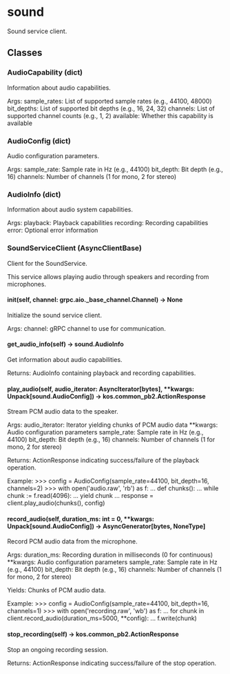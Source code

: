 # sound

Sound service client.

## Classes

### AudioCapability (dict)

Information about audio capabilities.

Args:
    sample_rates: List of supported sample rates (e.g., 44100, 48000)
    bit_depths: List of supported bit depths (e.g., 16, 24, 32)
    channels: List of supported channel counts (e.g., 1, 2)
    available: Whether this capability is available

### AudioConfig (dict)

Audio configuration parameters.

Args:
    sample_rate: Sample rate in Hz (e.g., 44100)
    bit_depth: Bit depth (e.g., 16)
    channels: Number of channels (1 for mono, 2 for stereo)

### AudioInfo (dict)

Information about audio system capabilities.

Args:
    playback: Playback capabilities
    recording: Recording capabilities
    error: Optional error information

### SoundServiceClient (AsyncClientBase)

Client for the SoundService.

This service allows playing audio through speakers and recording from microphones.

#### __init__(self, channel: grpc.aio._base_channel.Channel) -> None

Initialize the sound service client.

Args:
    channel: gRPC channel to use for communication.

#### get_audio_info(self) -> sound.AudioInfo

Get information about audio capabilities.

Returns:
    AudioInfo containing playback and recording capabilities.

#### play_audio(self, audio_iterator: AsyncIterator[bytes], **kwargs: Unpack[sound.AudioConfig]) -> kos.common_pb2.ActionResponse

Stream PCM audio data to the speaker.

Args:
    audio_iterator: Iterator yielding chunks of PCM audio data
    **kwargs: Audio configuration parameters
        sample_rate: Sample rate in Hz (e.g., 44100)
        bit_depth: Bit depth (e.g., 16)
        channels: Number of channels (1 for mono, 2 for stereo)

Returns:
    ActionResponse indicating success/failure of the playback operation.

Example:
    >>> config = AudioConfig(sample_rate=44100, bit_depth=16, channels=2)
    >>> with open('audio.raw', 'rb') as f:
    ...     def chunks():
    ...         while chunk := f.read(4096):
    ...             yield chunk
    ...     response = client.play_audio(chunks(), config)

#### record_audio(self, duration_ms: int = 0, **kwargs: Unpack[sound.AudioConfig]) -> AsyncGenerator[bytes, NoneType]

Record PCM audio data from the microphone.

Args:
    duration_ms: Recording duration in milliseconds (0 for continuous)
    **kwargs: Audio configuration parameters
        sample_rate: Sample rate in Hz (e.g., 44100)
        bit_depth: Bit depth (e.g., 16)
        channels: Number of channels (1 for mono, 2 for stereo)

Yields:
    Chunks of PCM audio data.

Example:
    >>> config = AudioConfig(sample_rate=44100, bit_depth=16, channels=1)
    >>> with open('recording.raw', 'wb') as f:
    ...     for chunk in client.record_audio(duration_ms=5000, **config):
    ...         f.write(chunk)

#### stop_recording(self) -> kos.common_pb2.ActionResponse

Stop an ongoing recording session.

Returns:
    ActionResponse indicating success/failure of the stop operation.
